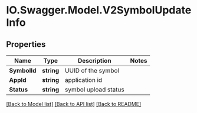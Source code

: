 # IO.Swagger.Model.V2SymbolUpdateInfo
## Properties

Name | Type | Description | Notes
------------ | ------------- | ------------- | -------------
**SymbolId** | **string** | UUID of the symbol | 
**AppId** | **string** | application id | 
**Status** | **string** | symbol upload status | 

[[Back to Model list]](../README.md#documentation-for-models) [[Back to API list]](../README.md#documentation-for-api-endpoints) [[Back to README]](../README.md)

